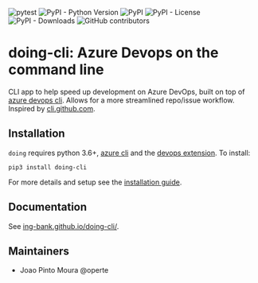 ![pytest](https://github.com/ing-bank/doing-cli/workflows/Development/badge.svg)
![PyPI - Python Version](https://img.shields.io/pypi/pyversions/doing-cli)
![PyPI](https://img.shields.io/pypi/v/doing-cli)
![PyPI - License](https://img.shields.io/pypi/l/doing-cli)
![PyPI - Downloads](https://img.shields.io/pypi/dm/doing-cli)
![GitHub contributors](https://img.shields.io/github/contributors-anon/ing-bank/doing-cli)

# doing-cli: Azure Devops on the command line

CLI app to help speed up development on Azure DevOps, built on top of [azure devops cli](). Allows for a more streamlined repo/issue workflow. Inspired by [cli.github.com](https://cli.github.com/). 

## Installation

`doing` requires python 3.6+, [azure cli](https://docs.microsoft.com/en-us/cli/azure/install-azure-cli) and the [devops extension](https://docs.microsoft.com/en-us/azure/devops/cli/?view=azure-devops). To install:

```shell
pip3 install doing-cli
```

For more details and setup see the [installation guide](https://ing-bank.github.io/doing-cli/get_started/install/).

## Documentation

See [ing-bank.github.io/doing-cli/](https://ing-bank.github.io/doing-cli/).

## Maintainers

- Joao Pinto Moura @operte